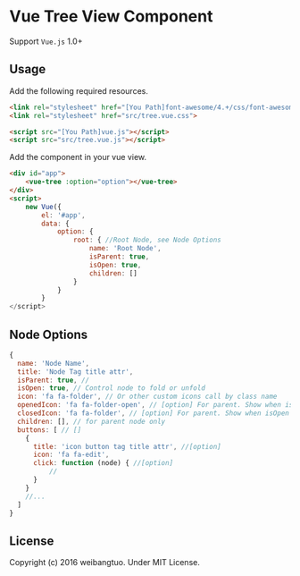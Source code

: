 # Vue Tree View Component

  Support `Vue.js` 1.0+

## Usage

Add the following required resources.

```html
<link rel="stylesheet" href="[You Path]font-awesome/4.+/css/font-awesome.min.css">
<link rel="stylesheet" href="src/tree.vue.css">

<script src="[You Path]vue.js"></script>
<script src="src/tree.vue.js"></script>
```

Add the component in your vue view.

```html
<div id="app">
    <vue-tree :option="option"></vue-tree>
</div>
<script>
    new Vue({
        el: '#app',
        data: {
            option: {
                root: { //Root Node, see Node Options
                    name: 'Root Node',
                    isParent: true,
                    isOpen: true,
                    children: []
                }
            }
        }
</script>
```

## Node Options

```javascript
{
  name: 'Node Name',
  title: 'Node Tag title attr',
  isParent: true, //
  isOpen: true, // Control node to fold or unfold
  icon: 'fa fa-folder', // Or other custom icons call by class name
  openedIcon: 'fa fa-folder-open', // [option] For parent. Show when isOpen == true, show icon if it's null or empty 
  closedIcon: 'fa fa-folder', // [option] For parent. Show when isOpen != true, show icon if it's null or empty 
  children: [], // for parent node only
  buttons: [ // []
    {
      title: 'icon button tag title attr', //[option]
      icon: 'fa fa-edit',
      click: function (node) { //[option]
          //
      }
    }
    //...
  ]
}
```




## License

Copyright (c) 2016 weibangtuo. Under MIT License.
